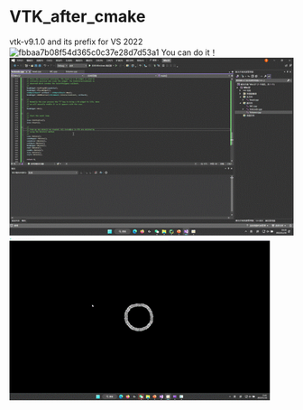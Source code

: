 # VTK_after_cmake
vtk-v9.1.0 and its prefix for VS 2022
<img width="964" alt="fbbaa7b08f54d365c0c37e28d7d53a1" src="https://github.com/a1waysSearching/VTK_after_cmake/assets/118891375/a68b3e22-f53f-4ca0-84d7-91ea8699e3f5">
You can do it！
![image](https://github.com/a1waysSearching/VTK_after_cmake/blob/main/gif.gif)
![image](https://github.com/a1waysSearching/VTK_after_cmake/blob/main/gif1.gif)
